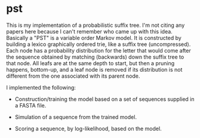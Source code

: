 pst
===

This is my implementation of a probabilistic suffix tree. I'm not citing
any papers here because I can't remember who came up with this idea. Basically
a "PST" is a variable order Markov model. It is constructed by building a lexico
graphically ordered trie, like a suffix tree (uncompressed). Each node has a
probability distribution for the letter that would come after the sequence
obtained by matching (backwards) down the suffix tree to that node. All leafs
are at the same depth to start, but then a pruning happens, bottom-up, and
a leaf node is removed if its distribution is not different from the one associated
with its parent node.

I implemented the following:

* Construction/training the model based on a set of sequences supplied in a FASTA file.

* Simulation of a sequence from the trained model.

* Scoring a sequence, by log-likelihood, based on the model.
